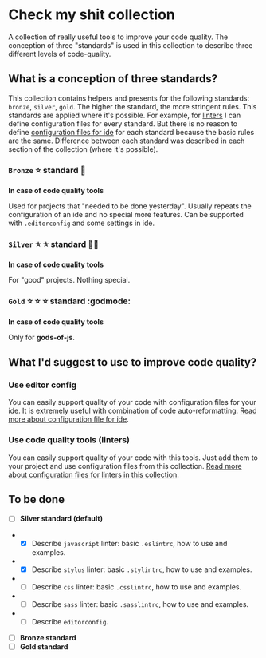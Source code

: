 # Check my shit collection
A collection of really useful tools to improve your code quality.
The conception of three "standards" is used in this collection to describe three different levels of code-quality.

## What is a conception of three standards?
This collection contains helpers and presents for the following standards: `bronze`, `silver`, `gold`.
The higher the standard, the more stringent rules.
This standards are applied where it's possible.
For example, for [linters](#use-code-quality-tools-(linters)) I can define configuration files for every standard.
But there is no reason to define [configuration files for ide](#use-editor-config) for each standard because the basic rules are the same.
Difference between each standard was described in each section of the collection (where it's possible).

### `Bronze` :star: standard :beginner:
**In case of code quality tools**

Used for projects that "needed to be done yesterday".
Usually repeats the configuration of an ide and no special more features.
Can be supported with `.editorconfig` and some settings in ide.

### `Silver` :star: :star: standard :guardsman:
**In case of code quality tools**

For "good" projects.
Nothing special.

### `Gold` :star: :star: :star: standard :godmode:
**In case of code quality tools**

Only for **gods-of-js**.


## What I'd suggest to use to improve code quality?
### Use editor config
You can easily support quality of your code with configuration files for your ide.
It is extremely useful with combination of code auto-reformatting.
[Read more about configuration file for ide](/docs/editor/readme.md).

### Use code quality tools (linters)
You can easily support quality of your code with this tools.
Just add them to your project and use configuration files from this collection.
[Read more about configuration files for linters in this collection](/docs/linters/readme.md).

## To be done
- [ ] **Silver standard (default)**
- - [x] Describe `javascript` linter: basic `.eslintrc`, how to use and examples.
- - [x] Describe `stylus` linter: basic `.stylintrc`, how to use and examples.
- - [ ] Describe `css` linter: basic `.csslintrc`, how to use and examples.
- - [ ] Describe `sass` linter: basic `.sasslintrc`, how to use and examples.
- - [ ] Describe `editorconfig`.
- [ ] **Bronze standard**
- [ ] **Gold standard**
